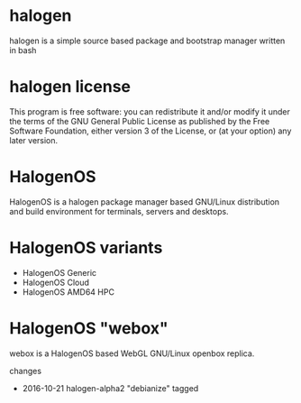 # halogen
halogen is a simple source based package and bootstrap manager written in bash

# halogen license
This program is free software: you can redistribute it and/or modify
it under the terms of the GNU General Public License as published by
the Free Software Foundation, either version 3 of the License, or
(at your option) any later version.

# HalogenOS
HalogenOS is a halogen package manager based GNU/Linux distribution and build environment for terminals, servers and desktops.

# HalogenOS variants
* HalogenOS Generic
* HalogenOS Cloud
* HalogenOS AMD64 HPC

# HalogenOS "webox"
webox is a HalogenOS based WebGL GNU/Linux openbox replica.

changes
* 2016-10-21 halogen-alpha2 "debianize" tagged